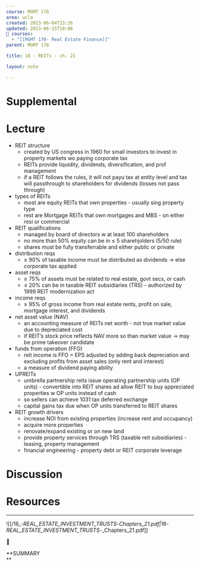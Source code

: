 ```yaml
---
course: MGMT 170
area: ucla
created: 2023-06-04T23:26
updated: 2023-06-15T10:08
📕 courses:
  - "[[MGMT 170- Real Estate Finance]]"
parent: MGMT 170

title: 18 - REITs - ch. 21

layout: note

---
```

# Supplemental

# Lecture

- REIT structure
    - created by US congress in 1960 for small investors to invest in property markets wo paying corporate tax
    - REITs provide liquidity, dividends, diversification, and prof management
    - if a REIT follows the rules, it will not payu tax at entity level and tax will passthrough to shareholders for dividends (losses not pass through)
- types of REITs
    - most are equity REITs that own properties - usually sing property type
    - rest are Mortgage REITs that own mortgages and MBS - on either resi or commercial
- REIT qualifications
    - managed by board of directors w at least 100 shareholders
    - no more than 50% equity can be in ≤ 5 sharehjolders (5/50 rule)
    - shares must be fully transferrable and either public or private
- distribution reqs
    - ≥ 90% of taxable income must be distributed as dividends → else corporate tax applied
- asset reqs
    - ≥ 75% of assets must be related to real estate, govt secs, or cash
    - ≤ 20% can be in taxable REIT subsidiaries (TRS) - authorized by 1999 REIT modernization act
- income reqs
    - ≥ 95% of gross income from real estate rents, profit on sale, mortgage interest, and dividends
- net asset value (NAV)
    - an accounting measure of REITs net worth - not true market value due to depreciated cost
    - if REIT’s stock price reflects NAV more so than market value → may be prime takeover candidate
- funds from operation (FFO)
    - reit income is FFO = EPS adjusted by adding back depreciation and excluding profits from asset sales (only rent and interest)
    - a measure of dividend paying ability
- UPREITs
    - umbrella partnership reits issue operating partnership units (OP units) - convertible into REIT shares ad allow REIT to buy appreciated properties w OP units instead of cash
    - so sellers can achieve 1031 tax deferred exchange
    - capital gains tax due when OP units transferred to REIT shares
- REIT growth drivers
    - increase NOI from existing properties (increase rent and occupancy)
    - acquire more properties
    - renovate/expand existing or on new land
    - provide property services through TRS (taxable reit subsidiaries) - leasing, property management
    - financial engineering - property debt or REIT corporate leverage

# Discussion

# Resources

---

![[/16_-_REAL_ESTATE_INVESTMENT_TRUSTS_-_Chapters_21.pdf|16_-_REAL_ESTATE_INVESTMENT_TRUSTS_-_Chapters_21.pdf]]

📌

**SUMMARY  
**